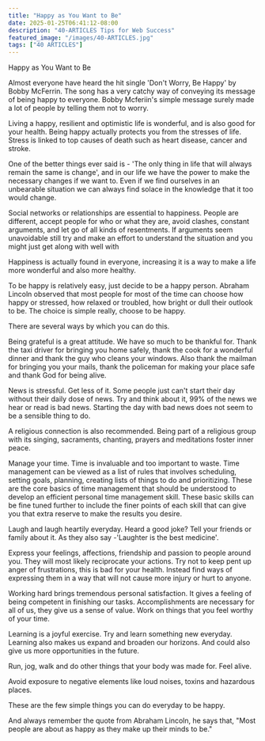 ```yaml
---
title: "Happy as You Want to Be"
date: 2025-01-25T06:41:12-08:00
description: "40-ARTICLES Tips for Web Success"
featured_image: "/images/40-ARTICLES.jpg"
tags: ["40 ARTICLES"]
---
```


Happy as You Want to Be

Almost everyone have heard the hit single 'Don't Worry, Be Happy' by Bobby McFerrin. The song has a very catchy way of conveying its message of being happy to everyone. Bobby Mcferiin's simple message surely made a lot of people by telling them not to worry.

Living a happy, resilient and optimistic life is wonderful, and is also good for your health. Being happy actually protects you from the stresses of life. Stress is linked to top causes of death such as heart disease, cancer and stroke. 

One of the better things ever said is - 'The only thing in life that will always remain the same is change', and in our life we have the power to make the necessary changes if we want to. Even if we find ourselves in an unbearable situation we can always find solace in the knowledge that it too would change. 

Social networks or relationships are essential to happiness. People are different, accept people for who or what they are, avoid clashes, constant arguments, and let go of all kinds of resentments. If arguments seem unavoidable still try and make an effort to understand the situation and you might just get along with well with 

Happiness is actually found in everyone, increasing it is a way to make a life more wonderful and also more healthy.

To be happy is relatively easy, just decide to be a happy person. Abraham Lincoln observed that most people for most of the time can choose how happy or stressed, how relaxed or troubled, how bright or dull their outlook to be. The choice is simple really, choose to be happy. 

There are several ways by which you can do this.
  
Being grateful is a great attitude.  We have so much to be thankful for. Thank the taxi driver for bringing you home safely, thank the cook for a wonderful dinner and thank the guy who cleans your windows. Also thank the mailman for bringing you your mails, thank the policeman for making your place safe and thank God for being alive.

News is stressful. Get less of it. Some people just can't start their day without their daily dose of news. Try and think about it, 99% of the news we hear or read is bad news. Starting the day with bad news does not seem to be a sensible thing to do.

A religious connection is also recommended. Being part of a religious group with its singing, sacraments, chanting, prayers and meditations foster inner peace. 

Manage your time. Time is invaluable and too important to waste. Time management can be viewed  as a list of rules that involves scheduling, setting goals, planning, creating lists of things to do and prioritizing. These are the core basics of time management that should be understood to develop an efficient personal time management skill. These basic skills can be fine tuned further to include the finer points of each skill that can give you that extra reserve to make the results you desire. 

Laugh and laugh heartily everyday.  Heard a good joke? Tell your friends or family about it. As they also say -'Laughter is the best medicine'.
  
Express your feelings, affections, friendship and passion to people around you. They will most likely reciprocate your actions. Try not to keep pent up anger of frustrations, this is bad for your health. Instead find ways of expressing them in a way that will not cause more injury or hurt to anyone.
  
Working hard brings tremendous personal satisfaction. It gives a feeling of being competent in finishing our tasks. Accomplishments are necessary for all of us, they give us a sense of value. Work on things that you feel worthy of your time.
 
Learning is a joyful exercise. Try and learn something new everyday.  Learning also makes us expand and broaden our horizons. And could also give us more opportunities in the future. 

Run, jog, walk and do other things that your body was made for. Feel alive.
 
Avoid exposure to negative elements like loud noises, toxins and hazardous places.

These are the few simple things you can do everyday to be happy. 

And always remember the quote from Abraham Lincoln, he says that, "Most people are about as happy as they make up their minds to be."
